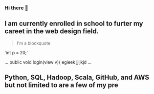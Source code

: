 ### Hi there 👋
## I am currently enrolled in school to furter my careet in the web design field.

>I'm a blockquote

'int p = 20;'

...
public void login(view v){
egieek 
jjljkjd
...
 ## Python, SQL, Hadoop, Scala, GitHub, and AWS but not limited to are a few of my pre

